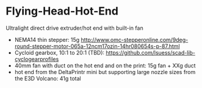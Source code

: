 # Flying-Head-Hot-End
Ultralight direct drive extruder/hot end with built-in fan

- NEMA14 thin stepper: 15g http://www.omc-stepperonline.com/9deg-round-stepper-motor-065a-12ncm17ozin-14hr080654s-p-87.html
- Cycloid gearbox, 10:1 to 20:1 (TBD): https://github.com/lsuess/scad-lib-cyclogearprofiles
- 40mm fan with duct on the hot end and on the print: 15g fan + XXg duct
- hot end from the DeltaPrintr mini but supporting large nozzle sizes from the E3D Volcano: 41g total

